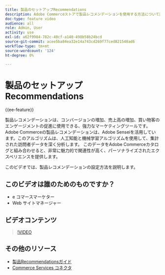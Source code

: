 ```yaml
---
title: 製品のセットアップRecommendations
description: Adobe Commerceストアで製品レコメンデーションを使用する方法について説明します。
doc-type: feature video
audience: all
role: Admin, User
activity: use
exl-id: a62f9984-782c-40cf-a140-498b58b24bcd
source-git-commit: acee5ba84ea32e14a743cd269f77ced821548ad6
workflow-type: tm+mt
source-wordcount: '124'
ht-degree: 0%

---
```


# 製品のセットアップRecommendations

{{ee-feature}}

製品レコメンデーションは、コンバージョンの増加、売上高の増加、買い物客のエンゲージメントの促進に使用できる、強力なマーケティングツールです。 Adobe Commerceの製品レコメンデーションは、Adobe Senseiを活用しています。このアルゴリズムは、人工知能と機械学習アルゴリズムを使用して、集計された訪問者データを深く分析します。 このデータをAdobe Commerceカタログと組み合わせると、非常に魅力的で関連性が高く、パーソナライズされたエクスペリエンスを提供します。

このビデオでは、製品レコメンデーションの設定方法を説明します。

## このビデオは誰のためのものですか？

- e コマースマーケター
- Web サイトマネージャー

## ビデオコンテンツ

>[!VIDEO](https://video.tv.adobe.com/v/343991?quality=12&learn=on)

## その他のリソース

- [製品Recommendationsガイド](https://experienceleague.adobe.com/docs/commerce-merchant-services/product-recommendations/overview.html)
- [Commerce Services コネクタ](https://experienceleague.adobe.com/docs/commerce-merchant-services/user-guides/saas.html)

